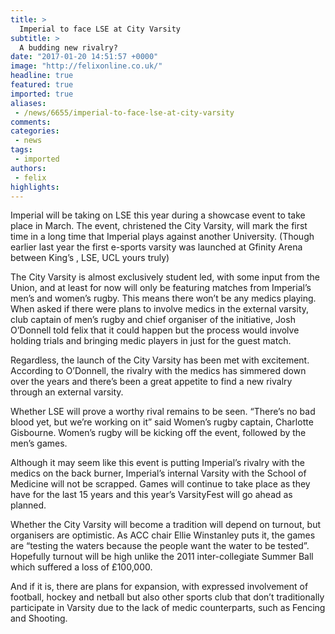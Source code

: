 ```yaml
---
title: >
  Imperial to face LSE at City Varsity
subtitle: >
  A budding new rivalry?
date: "2017-01-20 14:51:57 +0000"
image: "http://felixonline.co.uk/"
headline: true
featured: true
imported: true
aliases:
 - /news/6655/imperial-to-face-lse-at-city-varsity
comments:
categories:
 - news
tags:
 - imported
authors:
 - felix
highlights:
---
```


Imperial will be taking on LSE this year during a showcase event to take place in  March. The event, christened the City Varsity, will mark the first time in a long time that Imperial plays against another University. (Though earlier last year the first e-sports varsity was launched at Gfinity Arena between King’s , LSE, UCL yours truly)

The City Varsity is almost exclusively student led, with some input from the Union, and at least for now will only be featuring matches from Imperial’s men’s and women’s rugby. This means there won’t be any medics playing. When asked if there were plans to involve medics in the external varsity, club captain of men’s rugby and chief organiser of the initiative, Josh O’Donnell told felix that it could happen but the process would involve holding trials and bringing medic players in just for the guest match.

Regardless, the launch of the City Varsity has been met with excitement. According to O’Donnell, the rivalry with the medics has simmered down over the years and there’s been a great appetite to find a new rivalry through an external varsity.

Whether LSE will prove a worthy rival remains to be seen. “There’s no bad blood yet, but we’re working on it” said Women’s rugby captain, Charlotte Gisbourne. Women’s rugby will be kicking off the event, followed by the men’s games.

Although it may seem like this event is putting Imperial’s rivalry with the medics on the back burner, Imperial’s internal Varsity with the School of Medicine will not be scrapped. Games will continue to take place as they have for the last 15 years and this year’s VarsityFest will go ahead as planned.

Whether the City Varsity will become a tradition will depend on turnout, but organisers are optimistic. As ACC chair Ellie Winstanley puts it, the games are “testing the waters because the people want the water to be tested”.
Hopefully turnout will be high unlike the 2011 inter-collegiate Summer Ball which suffered a loss of £100,000.

And if it is, there are plans for expansion, with expressed involvement of football, hockey and netball but also other sports club that don’t traditionally participate in Varsity due to the lack of medic counterparts, such as Fencing and Shooting.
